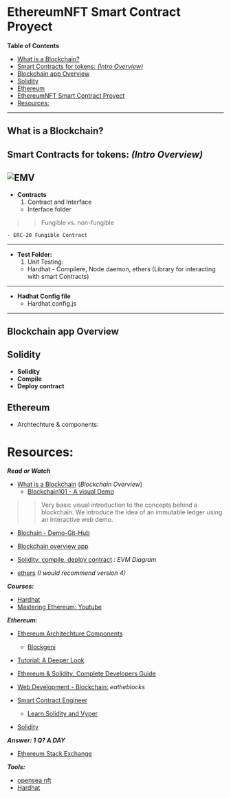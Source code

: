 EthereumNFT Smart Contract Proyect
=====
**Table of Contents**

* [What is a Blockchain?](#what-is-a-blockchain)
* [Smart Contracts for tokens: <em>(Intro Overview)</em>](#smart-contracts-for-tokens-intro-overview)
* [Blockchain app Overview](#blockchain-app-overview)
* [Solidity](#solidity)
* [Ethereum](#ethereum)
* [EthereumNFT Smart Contract Proyect](#ethereumnft-smart-contract-proyect)
* [Resources:](#resources)

---

## What is a Blockchain?

## Smart Contracts for tokens: *(Intro Overview)*

![EMV ](https://d1jnx9ba8s6j9r.cloudfront.net/blog/wp-content/uploads/2018/02/Ethereum-Architecture-Ethereum-Tutorial-Edureka.png)
---
* **Contracts**
  1. Contract and Interface
    - Interface folder
>>Fungible vs. non-fungible

    - ERC-20 Fungible Contract
---
* **Test Folder:**
  1. Unit Testing:
    - Hardhat - Compilere, Node daemon, ethers (Library for interacting with smart Contracts)
---
* **Hadhat Config file**
  - Hardhat.config.js
---

## Blockchain app Overview
## Solidity
* **Solidity**
* **Compile**
* **Deploy contract**

## Ethereum
* Archtechture & components:

Resources:
============
***Read or Watch***

* [What is a Blockchain](https://www.youtube.com/watch?v=_160oMzblY8&t=7s) (*Blockchain Overview*)
  - [Blockchain101 - A visual Demo](https://andersbrownworth.com/blockchain/)
<p>

>>Very basic visual introduction to the concepts behind a blockchain. We introduce the idea of an immutable ledger using an interactive web demo.
</p>

  * [Blochain - Demo-Git-Hub](https://github.com/anders94/blockchain-demo/)

* [Blockchain overview app](https://andersbrownworth.com/blockchain/)
* [Solidity, compile, deploy contract](https://d1jnx9ba8s6j9r.cloudfront.net/blog/wp-content/uploads/2018/02/Ethereum-Architecture-Ethereum-Tutorial-Edureka.png) : *EVM Diagram*
* [ethers](https://docs.ethers.io/v5/) *(I would recommend version 4)*

***Courses:***
* [Hardhat](https://hardhat.org/getting-started/)
* [Mastering Ethereum: Youtube](https://www.youtube.com/playlist?list=PLD91CWV4ATCJHEGGwJa-8OHc9rWVBjcpo)

***Ethereum:***
* [Ethereum Architechture Components](https://duckduckgo.com/?q=Ethereum-Architecture-Ethereum-Tutorial-Edureka&t=brave&iax=images&ia=images)
  - [Blockgeni](https://blockgeni.com/ethereum-architecture-and-components/)
* [Tutorial: A Deeper Look](https://www.edureka.co/blog/ethereum-tutorial-with-smart-contracts/)
* [Ethereum & Solidity: Complete Developers Guide](https://www.udemy.com/course/ethereum-and-solidity-the-complete-developers-guide/)

* [Web Development - Blockchain:](https://pro.eattheblocks.com/p/web-development-blockchain) *eatheblocks*
* [Smart Contract Engineer](https://www.smartcontract.engineer/)
  - [Learn Solidity and Vyper](https://www.smartcontract.engineer/)
* [Solidity](https://www.tutorialspoint.com/solidity/index.htm)

***Answer: 1 Q? A DAY***
* [Ethereum Stack Exchange](https://ethereum.stackexchange.com/)

***Tools:***
* [opensea nft](https://opensea.io/)
* [Hardhat](https://hardhat.org/getting-started/)
